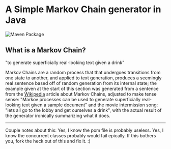 A Simple Markov Chain generator in Java
========================================

![Maven Package](https://github.com/RyPeterson/JSimpleMarkovGenerator/workflows/Maven%20Package/badge.svg)

What is a Markov Chain?
------------------------

"to generate superficially real-looking text given a drink"

Markov Chains are a random process that that undergoes transitions from one state to another, and applied
to text generation, produces a seemingly real sentence based off of random generation from its internal state;
the example given at the start of this section was generated from a sentence from the [Wikipedia](http://en.wikipedia.org/wiki/Markov_chain) article about
Markov Chains, adjusted to make tense sense: "Markov processes can be used to generate superficially real-looking text given a sample document"
and the movie intermission song: "lets all go to the lobby and get ourselves a drink", with the actual result of the generator
ironically summarizing what it does.

-------------------------------------------------

Couple notes about this:
Yes, I know the pom file is probably useless. 
Yes, I know the concurrent classes probably would fail epically.
If this bothers you, fork the heck out of this and fix it. :)
